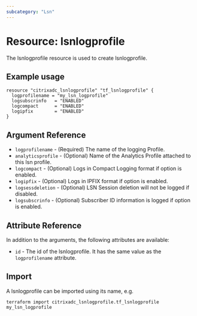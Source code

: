 ```yaml
---
subcategory: "Lsn"
---
```


# Resource: lsnlogprofile

The lsnlogprofile resource is used to create lsnlogprofile.


## Example usage

```hcl
resource "citrixadc_lsnlogprofile" "tf_lsnlogprofile" {
  logprofilename = "my_lsn_logprofile"
  logsubscrinfo   = "ENABLED"
  logcompact      = "ENABLED"
  logipfix        = "ENABLED"
}

```


## Argument Reference

* `logprofilename` - (Required) The name of the logging Profile.
* `analyticsprofile` - (Optional) Name of the Analytics Profile attached to this lsn profile.
* `logcompact` - (Optional) Logs in Compact Logging format if option is enabled.
* `logipfix` - (Optional) Logs in IPFIX  format if option is enabled.
* `logsessdeletion` - (Optional) LSN Session deletion will not be logged if disabled.
* `logsubscrinfo` - (Optional) Subscriber ID information is logged if option is enabled.


## Attribute Reference

In addition to the arguments, the following attributes are available:

* `id` - The id of the lsnlogprofile. It has the same value as the `logprofilename` attribute.


## Import

A lsnlogprofile can be imported using its name, e.g.

```shell
terraform import citrixadc_lsnlogprofile.tf_lsnlogprofile my_lsn_logprofile
```
